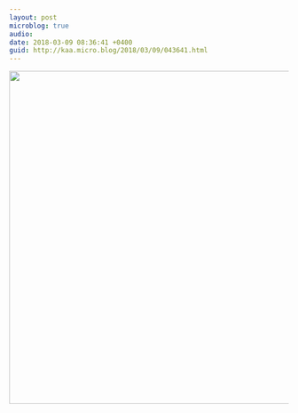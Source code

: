 ```yaml
---
layout: post
microblog: true
audio: 
date: 2018-03-09 08:36:41 +0400
guid: http://kaa.micro.blog/2018/03/09/043641.html
---
```



<img src="https://micro.kaa.bz/uploads/2018/37cddb9b14.jpg" width="600" height="600" />
